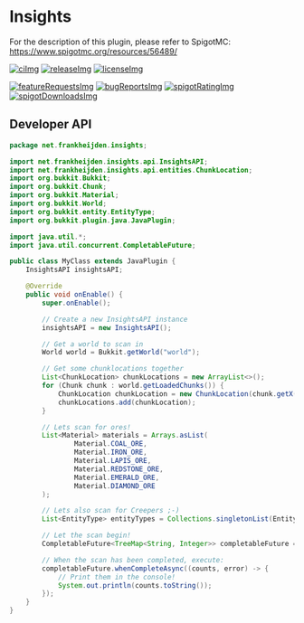 <!-- Variables (this block will not be visible in the readme -->
[spigot]: https://www.spigotmc.org/resources/56489/
[spigotRatingImg]: https://img.shields.io/badge/dynamic/json.svg?color=brightgreen&label=rating&query=%24.rating.average&suffix=%20%2F%205&url=https%3A%2F%2Fapi.spiget.org%2Fv2%2Fresources%2F56489
[spigotDownloadsImg]: https://img.shields.io/badge/dynamic/json.svg?color=brightgreen&label=downloads%20%28spigotmc.org%29&query=%24.downloads&url=https%3A%2F%2Fapi.spiget.org%2Fv2%2Fresources%2F56489
[issues]: https://github.com/FrankHeijden/Insights/issues
[wiki]: https://github.com/FrankHeijden/Insights/wiki
[release]: https://github.com/FrankHeijden/Insights/releases/latest
[releaseImg]: https://img.shields.io/github/release/FrankHeijden/Insights.svg?label=github%20release
[license]: https://github.com/FrankHeijden/Insights/blob/master/LICENSE
[licenseImg]: https://img.shields.io/github/license/FrankHeijden/Insights.svg
[ci]: https://ci.frankheijden.net/job/Insights/
[ciImg]: https://ci.frankheijden.net/job/Insights/badge/icon
[bugReports]: https://github.com/FrankHeijden/Insights/issues?q=is%3Aissue+is%3Aopen+label%3Abug
[bugReportsImg]: https://img.shields.io/github/issues/FrankHeijden/Insights/bug.svg?label=bug%20reports
[reportBug]: https://github.com/FrankHeijden/Insights/issues/new?labels=bug&template=bug.md
[featureRequests]: https://github.com/FrankHeijden/Insights/issues?q=is%3Aissue+is%3Aopen+label%3Aenhancement
[featureRequestsImg]: https://img.shields.io/github/issues/FrankHeijden/Insights/enhancement.svg?label=feature%20requests&color=informational
[requestFeature]: https://github.com/FrankHeijden/Insights/issues/new?labels=enhancement&template=feature.md
[config]: https://github.com/FrankHeijden/Insights/blob/master/resources/config.yml
<!-- End of variables block -->


Insights
===========

For the description of this plugin, please refer to SpigotMC: https://www.spigotmc.org/resources/56489/

[![ciImg]][ci] [![releaseImg]][release] [![licenseImg]][license]

[![featureRequestsImg]][featureRequests] [![bugReportsImg]][bugReports]
[![spigotRatingImg]][spigot] [![spigotDownloadsImg]][spigot]

Developer API
------
```java
package net.frankheijden.insights;

import net.frankheijden.insights.api.InsightsAPI;
import net.frankheijden.insights.api.entities.ChunkLocation;
import org.bukkit.Bukkit;
import org.bukkit.Chunk;
import org.bukkit.Material;
import org.bukkit.World;
import org.bukkit.entity.EntityType;
import org.bukkit.plugin.java.JavaPlugin;

import java.util.*;
import java.util.concurrent.CompletableFuture;

public class MyClass extends JavaPlugin {
    InsightsAPI insightsAPI;

    @Override
    public void onEnable() {
        super.onEnable();

        // Create a new InsightsAPI instance
        insightsAPI = new InsightsAPI();

        // Get a world to scan in
        World world = Bukkit.getWorld("world");

        // Get some chunklocations together
        List<ChunkLocation> chunkLocations = new ArrayList<>();
        for (Chunk chunk : world.getLoadedChunks()) {
            ChunkLocation chunkLocation = new ChunkLocation(chunk.getX(), chunk.getZ());
            chunkLocations.add(chunkLocation);
        }

        // Lets scan for ores!
        List<Material> materials = Arrays.asList(
                Material.COAL_ORE,
                Material.IRON_ORE,
                Material.LAPIS_ORE,
                Material.REDSTONE_ORE,
                Material.EMERALD_ORE,
                Material.DIAMOND_ORE
        );

        // Lets also scan for Creepers ;-)
        List<EntityType> entityTypes = Collections.singletonList(EntityType.CREEPER);

        // Let the scan begin!
        CompletableFuture<TreeMap<String, Integer>> completableFuture = insightsAPI.scan(world, chunkLocations, materials, entityTypes);

        // When the scan has been completed, execute:
        completableFuture.whenCompleteAsync((counts, error) -> {
            // Print them in the console!
            System.out.println(counts.toString());
        });
    }
}
```